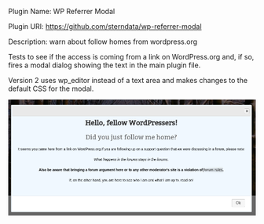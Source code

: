 Plugin Name: WP Referrer Modal

Plugin URI:  https://github.com/sterndata/wp-referrer-modal

Description: warn about follow homes from wordpress.org

Tests to see if the access is coming from a link on WordPress.org and, if so, fires a modal dialog showing the text in the main plugin file.

Version 2 uses wp_editor instead of a text area and makes changes to the default CSS for the modal.

![Screenshot](screenshot.png?raw=true "Title")
